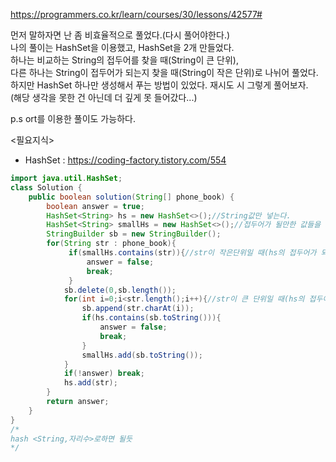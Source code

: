 https://programmers.co.kr/learn/courses/30/lessons/42577#  
  
먼저 말하자면 난 좀 비효율적으로 풀었다.(다시 풀어야한다.)  
나의 풀이는 HashSet을 이용했고, HashSet을 2개 만들었다.  
하나는 비교하는 String의 접두어를 찾을 때(String이 큰 단위),  
다른 하나는 String이 접두어가 되는지 찾을 때(String이 작은 단위)로 나뉘어 풀었다.  
하지만 HashSet 하나만 생성해서 푸는 방법이 있었다. 재시도 시 그렇게 풀어보자.  
(해당 생각을 못한 건 아닌데 더 깊게 못 들어갔다...)  

p.s ort를 이용한 풀이도 가능하다.

<필요지식>  
- HashSet : https://coding-factory.tistory.com/554  
```java
import java.util.HashSet;
class Solution {
    public boolean solution(String[] phone_book) {
        boolean answer = true;
        HashSet<String> hs = new HashSet<>();//String값만 넣는다.
        HashSet<String> smallHs = new HashSet<>();//접두어가 될만한 값들을 모두 넣는다.(ex) "119" 시, "1","11","119")
        StringBuilder sb = new StringBuilder();
        for(String str : phone_book){
             if(smallHs.contains(str)){//str이 작은단위일 때(hs의 접두어가 되는지 체크)
                 answer = false;
                 break;
             }
            sb.delete(0,sb.length());
            for(int i=0;i<str.length();i++){//str이 큰 단위일 때(hs의 접두어가 있는지 체크)
                sb.append(str.charAt(i));
                if(hs.contains(sb.toString())){
                    answer = false;
                    break;
                }
                smallHs.add(sb.toString());
            }
            if(!answer) break;
            hs.add(str);
        }
        return answer;
    }
}
/*
hash <String,자리수>로하면 될듯
*/
```
